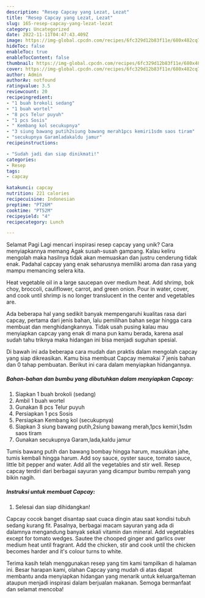 ```yaml
---
description: "Resep Capcay yang Lezat, Lezat"
title: "Resep Capcay yang Lezat, Lezat"
slug: 165-resep-capcay-yang-lezat-lezat
category: Uncategorized
date: 2022-11-11T04:47:43.409Z
image: https://img-global.cpcdn.com/recipes/6fc329d12b83f11e/680x482cq70/capcay-foto-resep-utama.jpg
hideToc: false
enableToc: true
enableTocContent: false
thumbnail: https://img-global.cpcdn.com/recipes/6fc329d12b83f11e/680x482cq70/capcay-foto-resep-utama.jpg
cover: https://img-global.cpcdn.com/recipes/6fc329d12b83f11e/680x482cq70/capcay-foto-resep-utama.jpg
author: Admin
authorAv: notfound
ratingvalue: 3.5
reviewcount: 20
recipeingredient:
- "1 buah brokoli sedang"
- "1 buah wortel"
- "8 pcs Telur puyuh"
- "1 pcs Sosis"
- " Kembang kol secukupnya"
- "3 siung bawang putih2siung bawang merah1pcs kemiri1sdm saos tiram"
- "secukupnya Garamladakaldu jamur"
recipeinstructions:

- "Sudah jadi dan siap dinikmati!"
categories:
- Resep
tags:
- capcay

katakunci: capcay 
nutrition: 221 calories
recipecuisine: Indonesian
preptime: "PT26M"
cooktime: "PT52M"
recipeyield: "4"
recipecategory: Lunch

---
```



Selamat Pagi Lagi mencari inspirasi resep capcay yang unik? Cara menyiapkannya memang Agak susah-susah gampang. Kalau keliru mengolah maka hasilnya tidak akan memuaskan dan justru cenderung tidak enak. Padahal capcay yang enak seharusnya memiliki aroma dan rasa yang mampu memancing selera kita.


Heat vegetable oil in a large saucepan over medium heat. Add shrimp, bok choy, broccoli, cauliflower, carrot, and green onion. Pour in water, cover, and cook until shrimp is no longer translucent in the center and vegetables are.

Ada beberapa hal yang sedikit banyak mempengaruhi kualitas rasa dari capcay, pertama dari jenis bahan, lalu pemilihan bahan segar hingga cara membuat dan menghidangkannya. Tidak usah pusing kalau mau menyiapkan capcay yang enak di mana pun kamu berada, karena asal sudah tahu triknya maka hidangan ini bisa menjadi suguhan spesial.


Di bawah ini ada beberapa cara mudah dan praktis dalam mengolah capcay yang siap dikreasikan. Kamu bisa membuat Capcay memakai 7 jenis bahan dan 0 tahap pembuatan. Berikut ini cara dalam menyiapkan hidangannya.

<!--inarticleads1-->

##### Bahan-bahan dan bumbu yang dibutuhkan dalam menyiapkan Capcay:

1. Siapkan 1 buah brokoli (sedang)
1. Ambil 1 buah wortel
1. Gunakan 8 pcs Telur puyuh
1. Persiapkan 1 pcs Sosis
1. Persiapkan  Kembang kol (secukupnya)
1. Siapkan 3 siung bawang putih,2siung bawang merah,1pcs kemiri,1sdm saos tiram
1. Gunakan secukupnya Garam,lada,kaldu jamur


Tumis bawang putih dan bawang bombay hingga harum, masukkan jahe, tumis kembali hingga harum. Add soy sauce, oyster sauce, tomato sauce, little bit pepper and water. Add all the vegetables and stir well. Resep capcay terdiri dari berbagai sayuran yang dicampur bumbu rempah yang bikin nagih. 

<!--inarticleads2-->

##### Instruksi untuk membuat Capcay:


1. Selesai dan siap dihidangkan!

Capcay cocok banget disantap saat cuaca dingin atau saat kondisi tubuh sedang kurang fit. Pasalnya, berbagai macam sayuran yang ada di dalamnya mengandung banyak sekali vitamin dan mineral. Add vegetables except for tomato wedges. Sautee the chooped ginger and garlics over medium heat until fragrant. Add the chicken, stir and cook until the chicken becomes harder and it&#39;s colour turns to white. 

Terima kasih telah menggunakan resep yang tim kami tampilkan di halaman ini. Besar harapan kami, olahan Capcay yang mudah di atas dapat membantu anda menyiapkan hidangan yang menarik untuk keluarga/teman ataupun menjadi inspirasi dalam berjualan makanan. Semoga bermanfaat dan selamat mencoba!
